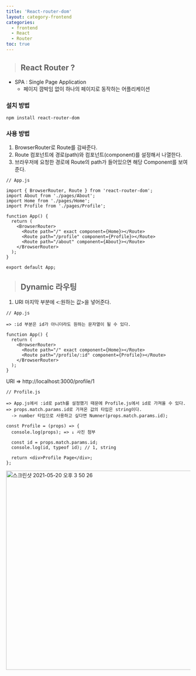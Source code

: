 ```yaml
---
title: 'React-router-dom'
layout: category-frontend
categories:
  - frontend
  - React
  - Router
toc: true
---
```


> ## React Router ?

- SPA : Single Page Application
  - 페이지 깜박임 없이 하나의 페이지로 동작하는 어플리케이션

### 설치 방법

```
npm install react-router-dom
```

### 사용 방법

1. BrowserRouter로 Route를 감싸준다.
2. Route 컴포넌트에 경로(path)와 컴포넌트(component)를 설정해서 나열한다.
3. 브라우저에 요청한 경로에 Route의 path가 들어있으면 해당 Component를 보여준다.

```
// App.js

import { BrowserRouter, Route } from 'react-router-dom';
import About from './pages/About';
import Home from './pages/Home';
import Profile from './pages/Profile';

function App() {
  return (
    <BrowserRouter>
      <Route path="/" exact component={Home}></Route>
      <Route path="/profile" component={Profile}></Route>
      <Route path="/about" component={About}></Route>
    </BrowserRouter>
  );
}

export default App;
```

> ## Dynamic 라우팅

1. URI 마지막 부분에 <:원하는 값>을 넣어준다.

```
// App.js

=> :id 부분은 id가 아니더라도 원하는 문자열이 될 수 있다.

function App() {
  return (
    <BrowserRouter>
      <Route path="/" exact component={Home}></Route>
      <Route path="/profile/:id" component={Profile}></Route>
    </BrowserRouter>
  );
}
```

URI => http://localhost:3000/profile/1

```
// Profile.js

=> App.js에서 :id로 path를 설정했기 때문에 Profile.js에서 id로 가져올 수 있다.
=> props.match.params.id로 가져온 값의 타입은 string이다.
  -> number 타입으로 사용하고 싶다면 Numner(props.match.params.id);

const Profile = (props) => {
  console.log(props); => ↓ 사진 첨부

  const id = props.match.params.id;
  console.log(id, typeof id); // 1, string

  return <div>Profile Page</div>;
};
```

<img width="545" alt="스크린샷 2021-05-20 오후 3 50 26" src="https://user-images.githubusercontent.com/72539723/118932542-1d65d780-b983-11eb-97f2-d9a9ad4a8d5a.png">
